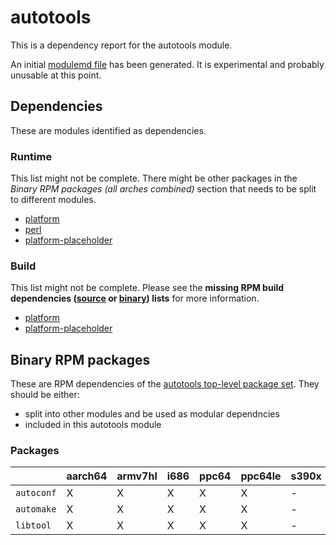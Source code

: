 # autotools
This is a dependency report for the autotools module.

An initial [modulemd file](autotools.yaml) has been generated. It is experimental and probably unusable at this point.
## Dependencies
These are modules identified as dependencies.
### Runtime
This list might not be complete. There might be other packages in the *Binary RPM packages (all arches combined)* section that needs to be split to different modules.
* [platform](../platform)
* [perl](../perl)
* [platform-placeholder](../platform-placeholder)
### Build
This list might not be complete.
Please see the **missing RPM build dependencies ([source](all/buildtime-source-packages-short.txt) or [binary](all/buildtime-binary-packages-short.txt)) lists** for more information.
* [platform](../platform)
* [platform-placeholder](../platform-placeholder)
## Binary RPM packages
These are RPM dependencies of the [autotools top-level package set](autotools.csv). They should be either:
* split into other modules and be used as modular dependncies
* included in this autotools module
### Packages
| |aarch64 |armv7hl |i686 |ppc64 |ppc64le |s390x |x86_64 |
|---|---|---|---|---|---|---|---|
| `autoconf` | X | X | X | X | X | - | X |
| `automake` | X | X | X | X | X | - | X |
| `libtool` | X | X | X | X | X | - | X |
